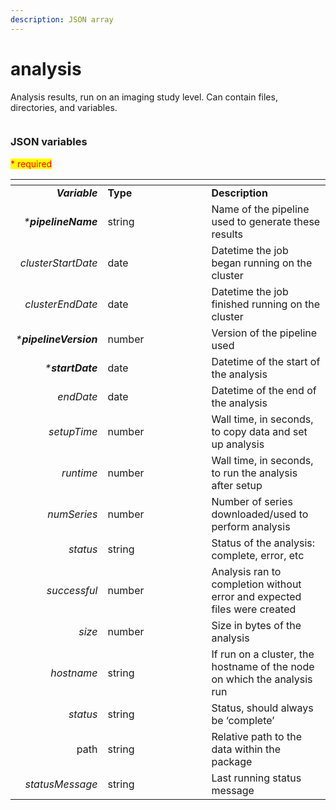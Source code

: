 ```yaml
---
description: JSON array
---
```


# analysis

Analysis results, run on an imaging study level. Can contain files, directories, and variables.

<figure><img src="https://mermaid.ink/img/pako:eNqVlF1vmzAUhv9K5CoSkSAiEU2JK_Wqu5mmTVrvJm48fEi8Akb-0MKi_PfZBjuB9qLlAr8HP-_x8bHMGZWcAsLoIEh3XHz7WbQL8wjOVZI8daR8JQeIxnH1eJ2Nvr78-O7UyoCUKBLZ1y1iE7AOataCjIKaEXDqQLAGWiWjGz2jbGrKSuXWSKxivCWiXw2U-5o8Sf37D5QmkRc-yzh_EFx3pCV1L5mMXJT40KPeatMpTZkpfRzfIRogUguDePEOQ4U-yMi9w-yQ0C5h9mtXcMPb6VDrvMrlcrAka3tIgjSyYrU9Jys99Ba1fbCgnJzVcnnTeItdwwG-xgv3YeV94VBdHWMweHw0c_iNWIPXg8FHE0PYguprWITyLVPju6qqYtMtwV8hoUQeiRCkx9upabLKZ4yzLnzGOmnFR4wzezjRj3in2wwOuE_TePDguyzLRp38ZVQdcdadUIwaEA1h1Fz_s81VIHWEBgqEjaRQEV2rAhXtxaC6M92HL5QpLhCuSC0hRkQr_tK3JcJKaPDQMyPmb9IEyly5X5xPYoTP6IRwGqMe4W26W-_y7CHf5ZuHbb7P8kuM_jlHut4PT36_32x22zy__Acl7pR2?type=png" alt=""><figcaption></figcaption></figure>

### JSON variables

<mark style="color:red;">\* required</mark>

<table data-header-hidden><thead><tr><th align="right"></th><th width="150"></th><th></th></tr></thead><tbody><tr><td align="right"><em><strong>Variable</strong></em></td><td><strong>Type</strong></td><td><strong>Description</strong></td></tr><tr><td align="right"><em>*<strong>pipelineName</strong></em></td><td>string</td><td>Name of the pipeline used to generate these results</td></tr><tr><td align="right"><em>clusterStartDate</em></td><td>date</td><td>Datetime the job began running on the cluster</td></tr><tr><td align="right"><em>clusterEndDate</em></td><td>date</td><td>Datetime the job finished running on the cluster</td></tr><tr><td align="right"><em>*<strong>pipelineVersion</strong></em></td><td>number</td><td>Version of the pipeline used</td></tr><tr><td align="right"><em>*<strong>startDate</strong></em></td><td>date</td><td>Datetime of the start of the analysis</td></tr><tr><td align="right"><em>endDate</em></td><td>date</td><td>Datetime of the end of the analysis</td></tr><tr><td align="right"><em>setupTime</em></td><td>number</td><td>Wall time, in seconds, to copy data and set up analysis</td></tr><tr><td align="right"><em>runtime</em></td><td>number</td><td>Wall time, in seconds, to run the analysis after setup</td></tr><tr><td align="right"><em>numSeries</em></td><td>number</td><td>Number of series downloaded/used to perform analysis</td></tr><tr><td align="right"><em>status</em></td><td>string</td><td>Status of the analysis: complete, error, etc</td></tr><tr><td align="right"><em>successful</em></td><td>number</td><td>Analysis ran to completion without error and expected files were created</td></tr><tr><td align="right"><em>size</em></td><td>number</td><td>Size in bytes of the analysis</td></tr><tr><td align="right"><em>hostname</em></td><td>string</td><td>If run on a cluster, the hostname of the node on which the analysis run</td></tr><tr><td align="right"><em>status</em></td><td>string</td><td>Status, should always be ‘complete’</td></tr><tr><td align="right">path</td><td>string</td><td>Relative path to the data within the package</td></tr><tr><td align="right"><em>statusMessage</em></td><td>string</td><td>Last running status message</td></tr></tbody></table>
